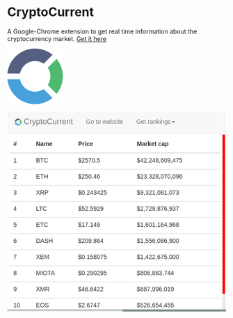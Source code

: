 # CryptoCurrent
A Google-Chrome extension to get real time information about the cryptocurrency market.
[Get it here](https://chrome.google.com/webstore/detail/cryptocurrent/inpibpgpcockbemfddphfbhmdmdbemjh?hl=en-US&gl=IE)

![alt text](https://github.com/DerrickAfrifa/CryptoCurrent/blob/master/img/ic128.png "Logo")

![alt text](https://github.com/DerrickAfrifa/CryptoCurrent/blob/master/img/Screenshot%20from%202017-07-09%2002-01-33-1.png "Logo")

